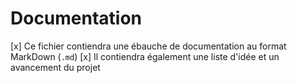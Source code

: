 # Documentation

[x] Ce fichier contiendra une ébauche de documentation au format MarkDown (`.md`)
[x] Il contiendra également une liste d'idée et un avancement du projet
